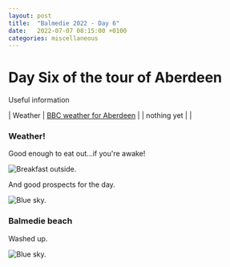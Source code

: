 ```yaml
---
layout: post
title:  "Balmedie 2022 - Day 6"
date:   2022-07-07 08:15:00 +0100
categories: miscellaneous
---
```

# Day Six of the tour of Aberdeen

Useful information

| Weather | [BBC weather for Aberdeen](https://www.bbc.co.uk/weather/2657832) |
| nothing yet |  |

### Weather!  

Good enough to eat out...if you're awake!

![Breakfast outside.](/assets/PXL_20220707_100826064-01.jpg)

And good prospects for the day.

![Blue sky.](/assets/PXL_20220707_100759920-01.jpg)

### Balmedie beach

Washed up.

![Blue sky.](/assets/PXL_20220707_141901303-01.jpg)

